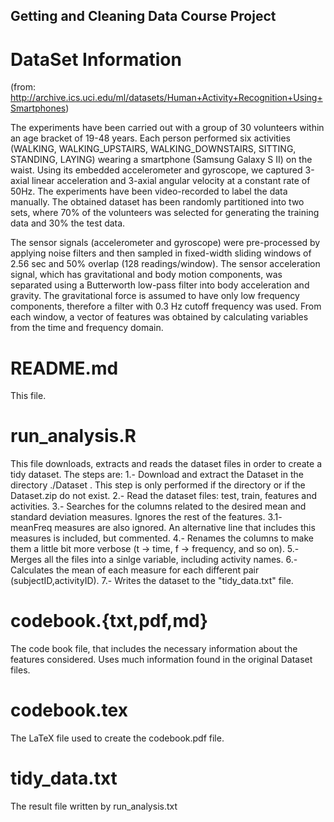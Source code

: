 ## Getting and Cleaning Data Course Project

# DataSet Information

(from: http://archive.ics.uci.edu/ml/datasets/Human+Activity+Recognition+Using+Smartphones)

The experiments have been carried out with a group of 30 volunteers within an age bracket of 19-48 years. Each person performed six activities (WALKING, WALKING_UPSTAIRS, WALKING_DOWNSTAIRS, SITTING, STANDING, LAYING) wearing a smartphone (Samsung Galaxy S II) on the waist. Using its embedded accelerometer and gyroscope, we captured 3-axial linear acceleration and 3-axial angular velocity at a constant rate of 50Hz. The experiments have been video-recorded to label the data manually. The obtained dataset has been randomly partitioned into two sets, where 70% of the volunteers was selected for generating the training data and 30% the test data.

The sensor signals (accelerometer and gyroscope) were pre-processed by applying noise filters and then sampled in fixed-width sliding windows of 2.56 sec and 50% overlap (128 readings/window). The sensor acceleration signal, which has gravitational and body motion components, was separated using a Butterworth low-pass filter into body acceleration and gravity. The gravitational force is assumed to have only low frequency components, therefore a filter with 0.3 Hz cutoff frequency was used. From each window, a vector of features was obtained by calculating variables from the time and frequency domain. 

# README.md
This file.

# run_analysis.R
This file downloads, extracts and reads the dataset files in order to create a tidy dataset. The steps are:
    1.- Download and extract the Dataset in the directory ./Dataset . This step is only performed if the directory or if the Dataset.zip  do not exist.
    2.- Read the dataset files: test, train, features and activities.
    3.- Searches for the columns related to the desired mean and standard deviation measures. Ignores the rest of the features.
        3.1- meanFreq measures are also ignored. An alternative line that includes this measures is included, but commented.
    4.- Renames the columns to make them a little bit more verbose (t -> time, f -> frequency, and so on).
    5.- Merges all the files into a sinlge variable, including activity names.
    6.- Calculates the mean of each measure for each different pair (subjectID,activityID).
    7.- Writes the dataset to the "tidy_data.txt" file.

# codebook.{txt,pdf,md}
The code book file, that includes the necessary information about the features considered. Uses much information found in the original Dataset files.

# codebook.tex
The LaTeX file used to create the codebook.pdf file.

# tidy_data.txt
The result file written by run_analysis.txt